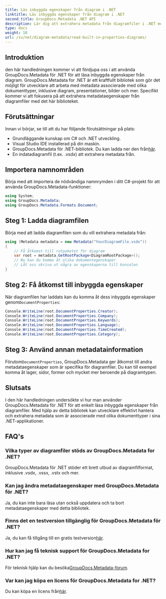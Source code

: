 ```yaml
---
title: Läs inbyggda egenskaper från diagram i .NET
linktitle: Läs inbyggda egenskaper från diagram i .NET
second_title: GroupDocs.Metadata .NET API
description: Lär dig att extrahera metadata från diagramfiler i .NET med hjälp av GroupDocs.Metadata. Förbättra dokumenthantering och analys effektivt.
type: docs
weight: 10
url: /sv/net/diagram-metadata/read-built-in-properties-diagrams/
---
```

## Introduktion
den här handledningen kommer vi att fördjupa oss i att använda GroupDocs.Metadata för .NET för att läsa inbyggda egenskaper från diagram. GroupDocs.Metadata for .NET är ett kraftfullt bibliotek som gör det möjligt för utvecklare att arbeta med metadata associerade med olika dokumenttyper, inklusive diagram, presentationer, bilder och mer. Specifikt kommer vi att fokusera på att extrahera metadataegenskaper från diagramfiler med det här biblioteket.
## Förutsättningar
Innan vi börjar, se till att du har följande förutsättningar på plats:
- Grundläggande kunskap om C# och .NET utveckling.
- Visual Studio IDE installerad på din maskin.
-  GroupDocs.Metadata för .NET-bibliotek. Du kan ladda ner den från[här](https://releases.groupdocs.com/metadata/net/).
- En indatadiagramfil (t.ex. .vsdx) att extrahera metadata från.

## Importera namnområden
Börja med att importera de nödvändiga namnrymden i ditt C#-projekt för att använda GroupDocs.Metadata-funktioner:
```csharp
using System;
using GroupDocs.Metadata;
using GroupDocs.Metadata.Formats.Document;
```
## Steg 1: Ladda diagramfilen
Börja med att ladda diagramfilen som du vill extrahera metadata från:
```csharp
using (Metadata metadata = new Metadata("YourDiagramFile.vsdx"))
{
    // Få åtkomst till rotpaketet för diagram
    var root = metadata.GetRootPackage<DiagramRootPackage>();
    // Nu kan du komma åt olika dokumentegenskaper
    // Låt oss skriva ut några av egenskaperna till konsolen
}
```
## Steg 2: Få åtkomst till inbyggda egenskaper
 När diagramfilen har laddats kan du komma åt dess inbyggda egenskaper genom`DocumentProperties`:
```csharp
Console.WriteLine(root.DocumentProperties.Creator);
Console.WriteLine(root.DocumentProperties.Company);
Console.WriteLine(root.DocumentProperties.Keywords);
Console.WriteLine(root.DocumentProperties.Language);
Console.WriteLine(root.DocumentProperties.TimeCreated);
Console.WriteLine(root.DocumentProperties.Category);
```
## Steg 3: Använd annan metadatainformation
 Förutom`DocumentProperties`, GroupDocs.Metadata ger åtkomst till andra metadataegenskaper som är specifika för diagramfiler. Du kan till exempel komma åt lager, sidor, former och mycket mer beroende på diagramtypen.

## Slutsats
I den här handledningen undersökte vi hur man använder GroupDocs.Metadata för .NET för att enkelt läsa inbyggda egenskaper från diagramfiler. Med hjälp av detta bibliotek kan utvecklare effektivt hantera och extrahera metadata som är associerade med olika dokumenttyper i sina .NET-applikationer.

## FAQ's
### Vilka typer av diagramfiler stöds av GroupDocs.Metadata for .NET?
GroupDocs.Metadata för .NET stöder ett brett utbud av diagramfilformat, inklusive .vsdx, .vssx, .vstx och mer.
### Kan jag ändra metadataegenskaper med GroupDocs.Metadata för .NET?
Ja, du kan inte bara läsa utan också uppdatera och ta bort metadataegenskaper med detta bibliotek.
### Finns det en testversion tillgänglig för GroupDocs.Metadata för .NET?
 Ja, du kan få tillgång till en gratis testversion[här](https://releases.groupdocs.com/).
### Hur kan jag få teknisk support för GroupDocs.Metadata for .NET?
 För teknisk hjälp kan du besöka[GroupDocs.Metadata-forum](https://forum.groupdocs.com/c/metadata/14).
### Var kan jag köpa en licens för GroupDocs.Metadata for .NET?
 Du kan köpa en licens från[här](https://purchase.groupdocs.com/buy).